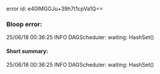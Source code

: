 error id: e40IMGGJu+39h7t1cpVa1Q==
### Bloop error:

25/06/18 00:36:25 INFO DAGScheduler: waiting: HashSet()
#### Short summary: 

25/06/18 00:36:25 INFO DAGScheduler: waiting: HashSet()